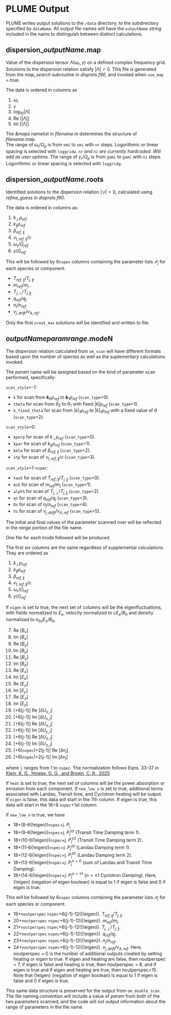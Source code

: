 # PLUME Output

PLUME writes output solutions to the `/data` directory, to the subdirectory specified by `dataName`.
All output file names will have the `outputName` string included in the name to distinguish between distinct calculations. 

## dispersion_*outputName*.map

Value of the dispersion tensor $\mathcal{\Lambda}(\omega_{\textrm{r}},\gamma)$ on a defined complex frequency grid.  
Solutions to the dispersion relation satisfy $|\mathcal{\Lambda}|  =0$.
This file is generated from the *map_search* subroutine in *disprels.f90*, and invoked when `use_map` =.true. 

The data is ordered in columns as  
1. $\omega_r$  
2. $\gamma$   
3. $\log_{10} |\mathcal{\Lambda}|$  
4. Re $[|\mathcal{\Lambda}|]$  
5. Im $[|\mathcal{\Lambda}|]$  

The *&maps* namelist in *filename*.in determines the structure of *filename*.map.  
The range of $\omega_{\textrm{r}}/\Omega_p$ is from `omi` to `omi` with `nr` steps. Logorithmic or linear spacing is selected with `loggridw`. *`nr` and `ni` are currently hardcoded. Will add as user options.*
The range of $\gamma_{\textrm{r}}/\Omega_p$ is from `gami` to `gami` with `ni` steps. Logorithmic or linear spacing is selected with `loggridg`.

## dispersion_*outputName*.roots

Identified solutions to the dispersion relation $|\mathcal{D}|  =0$, calculated using *refine_guess* in *disprels.f90*.

The data is ordered in columns as:
1. $k_\perp \rho_{ref}$
2. $k_\parallel \rho_{ref}$
3. $\beta_{ref,\parallel}$
4. $v_{t,ref,\parallel}/c$
5. $\omega_{r}/\Omega_{ref}$
6. $\gamma/\Omega_{ref}$

This will be followed by 6`nspec` columns containing the parameter lists $\mathcal{P}_j$ for each species or component.
- $T_{ref,\parallel}/T_{j,\parallel}$.
- $m_{ref}/m_{j}$.
- $T_{j,\perp}/T_{j,\parallel}$.
- $q_{ref}/q_{j}$.
- $n_{j}/n_{ref}$.
- $v_{j,drift}/v_{A,ref}$.

Only the first `nroot_max` solutions will be identified and written to file.

## *outputName*_*param*_*range*.modeN

The dispersion relation calculated from `om_scan` will have different formats based upon the number of species as well as the suplementary calculations invoked.

The *param* name will be assigned based on the kind of parameter scan performed, specifically:

*`scan_style`=-1:*

- `k` for scan from $\textbf{k}_0 \rho_{ref}$ to $\textbf{k}_1 \rho_{ref}$ (`scan_type`=0).
- `theta` for scan from $\theta_0$ to $\theta_1$ with fixed $|k|\rho_{ref}$ (`scan_type`=1).
- `k_fixed_theta` for scan from $|k|_1\rho_{ref}$ to $|k|_1\rho_{ref}$ with a fixed value of $\theta$ (`scan_type`=2).

*`scan_style`=0:*

- `kperp` for scan of $k_\perp \rho_{ref}$ (`scan_type`=0).
- `kpar` for scan of $k_\parallel \rho_{ref}$ (`scan_type`=1).
- `beta` for scan of $\beta_{ref,\parallel}$ (`scan_type`=2).
- `vtp` for scan of $v_{t,ref,\parallel}/c$ (`scan_type`=3).

*`scan_style`=1-`nspec`:*

- `tauS` for scan of $T_{ref,\parallel}/T_{j,\parallel}$ (`scan_type`=0).
- `muS` for scan of $m_{ref}/m_{j}$ (`scan_type`=1).
- `alphS` for scan of $T_{j,\perp}/T_{j,\parallel}$ (`scan_type`=2).
- `qs` for scan of $q_{ref}/q_{j}$ (`scan_type`=3).
- `Ds` for scan of $n_{j}/n_{ref}$ (`scan_type`=4).
- `Vs` for scan of $v_{j,drift}/v_{A,ref}$ (`scan_type`=5).

The initial and final values of the parameter scanned over will be reflected in the *range* portion of the file name.

One file for each mode followed will be produced.

The first six columns are the same regardless of supplemental calculations.
They are ordered as
1. $k_\perp \rho_{ref}$
2. $k_\parallel \rho_{ref}$
3. $\beta_{ref,\parallel}$
4. $v_{t,ref,\parallel}/c$
5. $\omega_{\textrm{r}}/\Omega_{ref}$   
6. $\gamma/\Omega_{ref}$

If `eigen` is set to true, the next set of columns will be the eigenfluctuations, with fields normalized to $E_x$, velocity normalized to $c E_x/B_0$ and density normalized to $n_{0s} E_x/B_0$, 

7. Re $[B_x]$   
8. Im $[B_x]$   
9. Re $[B_y]$   
10. Im $[B_y]$   
11. Re $[B_z]$   
12. Im $[B_z]$   
13. Re $[E_x]$   
14. Im $[E_x]$   
15. Re $[E_y]$   
16. Im $[E_y]$   
17. Re $[E_z]$   
18. Im $[E_z]$   
19. [+6(j-1)] Re $[\delta U_{x,j}]$   
20. [+6(j-1)] Im $[\delta U_{x,j}]$   
21. [+6(j-1)] Re $[\delta U_{y,j}]$   
22. [+6(j-1)] Im $[\delta U_{y,j}]$   
23. [+6(j-1)] Re $[\delta U_{z,j}]$   
24. [+6(j-1)] Im $[\delta U_{z,j}]$   
19. [+6(`nspec`)+2(j-1)] Re $[\delta n_{j}]$   
20. [+6(`nspec`)+2(j-1)] Im $[\delta n_{j}]$ 

where `j` ranges from 1 to `nspec`.
The normalization follows Eqns. 33-37 in [Klein, K. G., Howes, G. G.,
and Brown, C. R., 2025](https://iopscience.iop.org/article/10.3847/2515-5172/add1c2)

If `heat` is set to true, the next set of columns will be the power absorption or emission from each component. If `new_low_n` is set to true, additional terms associated with Landau, Transit time, and Cyclotron heating will be output. If `eigen` is false, this data will start in the 7th column. If eigen is true, this data will start in the 18+8 `nspec`+1st column.

If `new_low_n` is true, we have

- 18+(8-6{!eigen})`nspec`+j. $P_j$
- 18+(9-6{!eigen})`nspec`+j. $P_j^{yy}$ (Transit Time Damping term 1).
- 18+(10-6{!eigen})`nspec`+j. $P_j^{yz}$ (Transit Time Damping term 2).
- 18+(11-6{!eigen})`nspec`+j. $P_j^{zy}$ (Landau Damping term 1).
- 18+(12-6{!eigen})`nspec`+j. $P_j^{zz}$ (Landau Damping term 2).
- 18+(13-6{!eigen})`nspec`+j. $P_j^{n=0}$ (sum of Landau and Transit Time Damping).
- 18+(14-6{!eigen})`nspec`+j. $P_j^{n=\pm 1}$ ($n=\pm 1$ Cyclotron Damping).
Here, {!eigen} (negation of eigen boolean) is equal to 1 if eigen is false and 0 if eigen is true.

This will be followed by 6`nspec` columns containing the parameter lists $\mathcal{P}_j$ for each species or component. 
- 19+`noutperspec` `nspec`+6(j-1)-12({!eigen}). $T_{ref,\parallel}/T_{j,\parallel}$.
- 20+`noutperspec` `nspec`+6(j-1)-12({!eigen}). $m_{ref}/m_{j}$.
- 21+`noutperspec` `nspec`+6(j-1)-12({!eigen}). $T_{j,\perp}/T_{j,\parallel}$.
- 22+`noutperspec` `nspec`+6(j-1)-12({!eigen}). $q_{ref}/q_{j}$.
- 23+`noutperspec` `nspec`+6(j-1)-12({!eigen}). $n_{j}/n_{ref}$.
- 24+`noutperspec` `nspec`+6(j-1)-12({!eigen}). $v_{j,drift}/v_{A,ref}$.
Here, noutperspec = 0 is the number of additional outputs created by setting heating or eigen to true. If eigen and heating are false, then noutperspec = 7, if eigen is false and heating is true, then noutperspec = 8, and if eigen is true and if eigen and heating are true, then noutperspec=15. Note that {!eigen} (negation of eigen boolean) is equal to 1 if eigen is false and 0 if eigen is true.

This same data structure is preserved for the output from `om_double_scan`.
The file naming convention will include a value of *param* from both of the two parameters scanned, and the code will not output information about the range of parameters in the file name.
